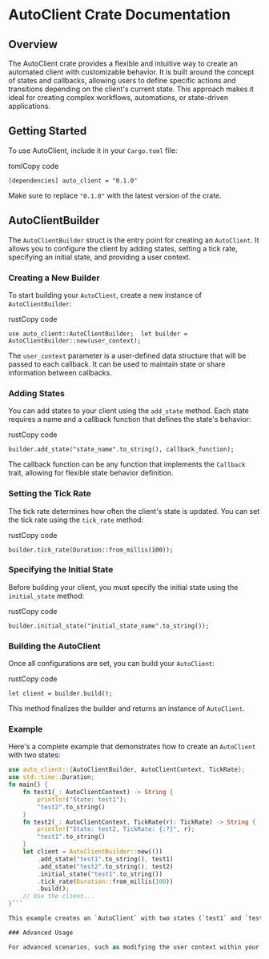 # AutoClient Crate Documentation

## Overview

The AutoClient crate provides a flexible and intuitive way to create an automated client with customizable behavior. It is built around the concept of states and callbacks, allowing users to define specific actions and transitions depending on the client's current state. This approach makes it ideal for creating complex workflows, automations, or state-driven applications.

## Getting Started

To use AutoClient, include it in your `Cargo.toml` file:

tomlCopy code

`[dependencies] auto_client = "0.1.0"`

Make sure to replace `"0.1.0"` with the latest version of the crate.

## AutoClientBuilder

The `AutoClientBuilder` struct is the entry point for creating an `AutoClient`. It allows you to configure the client by adding states, setting a tick rate, specifying an initial state, and providing a user context.

### Creating a New Builder

To start building your `AutoClient`, create a new instance of `AutoClientBuilder`:

rustCopy code

`use auto_client::AutoClientBuilder;  let builder = AutoClientBuilder::new(user_context);`

The `user_context` parameter is a user-defined data structure that will be passed to each callback. It can be used to maintain state or share information between callbacks.

### Adding States

You can add states to your client using the `add_state` method. Each state requires a name and a callback function that defines the state's behavior:

rustCopy code

`builder.add_state("state_name".to_string(), callback_function);`

The callback function can be any function that implements the `Callback` trait, allowing for flexible state behavior definition.

### Setting the Tick Rate

The tick rate determines how often the client's state is updated. You can set the tick rate using the `tick_rate` method:

rustCopy code

`builder.tick_rate(Duration::from_millis(100));`

### Specifying the Initial State

Before building your client, you must specify the initial state using the `initial_state` method:

rustCopy code

`builder.initial_state("initial_state_name".to_string());`

### Building the AutoClient

Once all configurations are set, you can build your `AutoClient`:

rustCopy code

`let client = builder.build();`

This method finalizes the builder and returns an instance of `AutoClient`.

### Example

Here's a complete example that demonstrates how to create an `AutoClient` with two states:

```rust
use auto_client::{AutoClientBuilder, AutoClientContext, TickRate}; 
use std::time::Duration;  
fn main() {     
    fn test1(_: AutoClientContext) -> String {         
        println!("State: test1");         
        "test2".to_string()     
    }      
    fn test2(_: AutoClientContext, TickRate(r): TickRate) -> String {         
        println!("State: test2, TickRate: {:?}", r);
        "test1".to_string()     
    }      
    let client = AutoClientBuilder::new(())         
        .add_state("test1".to_string(), test1)         
        .add_state("test2".to_string(), test2)         
        .initial_state("test1".to_string())         
        .tick_rate(Duration::from_millis(100))         
        .build();      
    // Use the client... 
}```

This example creates an `AutoClient` with two states (`test1` and `test2`) and a tick rate of 100 milliseconds. The client starts in the `test1` state and prints a message before transitioning to the `test2` state, which also prints a message and transitions back to `test1`.

### Advanced Usage

For advanced scenarios, such as modifying the user context within your handlers, consider using thread-safe wrappers like `Arc<Mutex<T>>` or `Arc<RwLock<T>>`. This approach allows for safe concurrent access and modification of the shared context from multiple callbacks.

